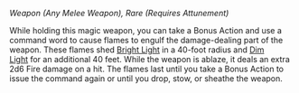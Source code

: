 _Weapon (Any Melee Weapon), Rare (Requires Attunement)_

While holding this magic weapon, you can take a Bonus Action and use a command word to cause flames to engulf the damage-dealing part of the weapon. These flames shed [Bright Light](https://www.dndbeyond.com/sources/dnd/free-rules/rules-glossary#BrightLight) in a 40-foot radius and [Dim Light](https://www.dndbeyond.com/sources/dnd/free-rules/rules-glossary#DimLight) for an additional 40 feet. While the weapon is ablaze, it deals an extra 2d6 Fire damage on a hit. The flames last until you take a Bonus Action to issue the command again or until you drop, stow, or sheathe the weapon.
